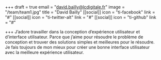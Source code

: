 +++
draft = true
email = "david.bailly@lcdigitale.fr"
image = "/team/team1.jpg"
title = "David Bailly"
[[social]]
icon = "ti-facebook"
link = "#"
[[social]]
icon = "ti-twitter-alt"
link = "#"
[[social]]
icon = "ti-github"
link = "#"

+++
J’adore travailler dans la conception d’expérience utilisateur et d’interface utilisateur. Parce que j’aime pour résoudre le problème de conception et trouver des solutions simples et meilleures pour le résoudre. Je fais toujours de mon mieux pour créer une bonne interface utilisateur avec la meilleure expérience utilisateur.